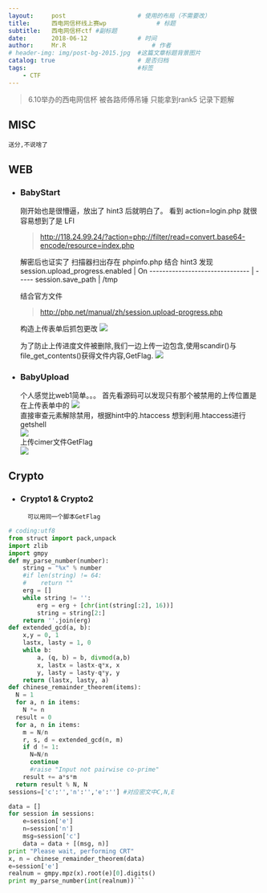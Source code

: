 ```yaml
---
layout:     post   				    # 使用的布局（不需要改）
title:      西电网信杯线上赛wp 				# 标题 
subtitle:   西电网信杯ctf #副标题
date:       2018-06-12 				# 时间
author:     Mr.R 						# 作者
# header-img: img/post-bg-2015.jpg 	#这篇文章标题背景图片
catalog: true 						# 是否归档
tags:								#标签
    - CTF
---
```


>6.10举办的西电网信杯 被各路师傅吊锤 只能拿到rank5 记录下题解

## MISC
    送分,不说啥了  

## WEB
* ### BabyStart
   刚开始也是很懵逼，放出了 hint3 后就明白了。 看到 action=login.php 就很容易想到了是 LFI
    >http://118.24.99.24/?action=php://filter/read=convert.base64-encode/resource=index.php 
    
    解密后也证实了 
    扫描器扫出存在 phpinfo.php 结合 hint3 发现
    session.upload_progress.enabled |  On
    ------------------------------- | -----
    session.save_path               |  /tmp
    
    结合官方文件
    >http://php.net/manual/zh/session.upload-progress.php  

    构造上传表单后抓包更改
    ![](https://s1.ax1x.com/2018/06/12/COKKwn.png)
    
    为了防止上传进度文件被删除,我们一边上传一边包含,使用scandir()与file_get_contents()获得文件内容,GetFlag.
    ![](https://s1.ax1x.com/2018/06/12/COKlF0.png)

* ### BabyUpload
    个人感觉比web1简单。。。
    首先看源码可以发现只有那个被禁用的上传位置是在上传表单中的
    ![](https://s1.ax1x.com/2018/06/12/COK1YV.png)  
    直接审查元素解除禁用，根据hint中的.htaccess 想到利用.htaccess进行getshell  
    ![](https://s1.ax1x.com/2018/06/12/COK3WT.png)  
    上传cimer文件GetFlag  
    ![](https://s1.ax1x.com/2018/06/12/COKJlF.png)

## Crypto
* ### Crypto1 & Crypto2  
        可以用同一个脚本GetFlag
    
```python
# coding:utf8
from struct import pack,unpack
import zlib
import gmpy
def my_parse_number(number):
    string = "%x" % number
    #if len(string) != 64:
    #    return ""
    erg = []
    while string != '':
        erg = erg + [chr(int(string[:2], 16))]
        string = string[2:]
    return ''.join(erg)
def extended_gcd(a, b):
    x,y = 0, 1
    lastx, lasty = 1, 0
    while b:
        a, (q, b) = b, divmod(a,b)
        x, lastx = lastx-q*x, x
        y, lasty = lasty-q*y, y
    return (lastx, lasty, a)
def chinese_remainder_theorem(items):
  N = 1
  for a, n in items:
    N *= n
  result = 0
  for a, n in items:
    m = N/n
    r, s, d = extended_gcd(n, m)
    if d != 1:
      N=N/n
      continue
      #raise "Input not pairwise co-prime"
    result += a*s*m
  return result % N, N
sessions=['c':'','n':'','e':''] #对应密文中C,N,E 

data = []
for session in sessions:
    e=session['e']
    n=session['n']
    msg=session['c']
    data = data + [(msg, n)]
print "Please wait, performing CRT"
x, n = chinese_remainder_theorem(data)
e=session['e']
realnum = gmpy.mpz(x).root(e)[0].digits()
print my_parse_number(int(realnum))```

